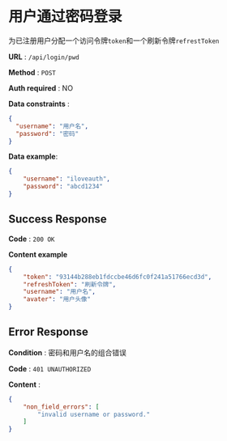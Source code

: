 # 用户通过密码登录

为已注册用户分配一个访问令牌`token`和一个刷新令牌`refrestToken`

**URL** : `/api/login/pwd`

**Method** : `POST`

**Auth required** : NO

**Data constraints** : 
```json
{
  "username": "用户名",
  "password": "密码"
}
```

**Data example**: 
```json
{
    "username": "iloveauth",
    "password": "abcd1234"
}
```

## Success Response

**Code** : `200 OK`

**Content example**

```json
{
    "token": "93144b288eb1fdccbe46d6fc0f241a51766ecd3d",
    "refreshToken": "刷新令牌",
    "username": "用户名",
    "avater": "用户头像"
}
```

## Error Response

**Condition** : 密码和用户名的组合错误

**Code** : `401 UNAUTHORIZED`

**Content** :

```json
{
    "non_field_errors": [
        "invalid username or password."
    ]
}
```